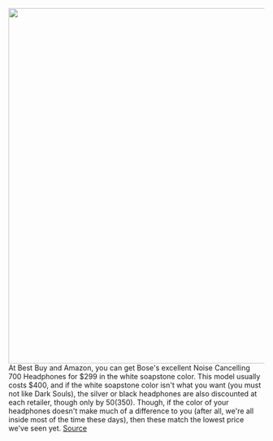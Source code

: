 <img src='https://cdn.vox-cdn.com/thumbor/DwvVSjqiVjSfswA4ZqheI7kf7mo=/0x0:803x536/1200x800/filters:focal(410x214:538x342)/cdn.vox-cdn.com/uploads/chorus_image/image/66714969/bose.0.jpg' width='700px' /><br/>
At Best Buy and Amazon, you can get Bose's excellent Noise Cancelling 700 Headphones for $299 in the white soapstone color. This model usually costs $400, and if the white soapstone color isn't what you want (you must not like Dark Souls), the silver or black headphones are also discounted at each retailer, though only by $50 ($350). Though, if the color of your headphones doesn't make much of a difference to you (after all, we're all inside most of the time these days), then these match the lowest price we've seen yet.
<a href='https://www.theverge.com/good-deals/2020/4/27/21238201/bose-noise-canceling-sony-wireless-headphones-700-deal-amazon-best-buy-discount'> Source <a/>